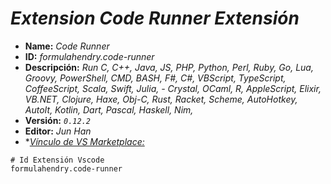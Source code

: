 <!-- Autor: Daniel Benjamin Perez Morales -->
<!-- GitHub: https://github.com/DanielPerezMoralesDev13 -->
<!-- Correo electrónico: danielperezdev@proton.me -->

# ***Extension Code Runner Extensión***

- **Name:** *Code Runner*
- **ID:** *formulahendry.code-runner*
- **Descripción:** *Run C, C++, Java, JS, PHP, Python, Perl, Ruby, Go, Lua, Groovy, PowerShell, CMD, BASH, F#, C#, VBScript, TypeScript, CoffeeScript, Scala, Swift, Julia, - Crystal, OCaml, R, AppleScript, Elixir, VB.NET, Clojure, Haxe, Obj-C, Rust, Racket, Scheme, AutoHotkey, AutoIt, Kotlin, Dart, Pascal, Haskell, Nim,*
- **Versión:** *`0.12.2`*
- **Editor:** *Jun Han*
- **[Vínculo de VS Marketplace:](https://marketplace.visualstudio.com/items?itemName=formulahendry.code-runner "https://marketplace.visualstudio.com/items?itemName=formulahendry.code-runner")*

```plaintext
# Id Extensión Vscode
formulahendry.code-runner
```
